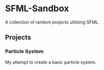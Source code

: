# SFML-Sandbox
A collection of random projects utilising SFML.
## Projects
### Particle System

My attempt to create a basic particle system.
